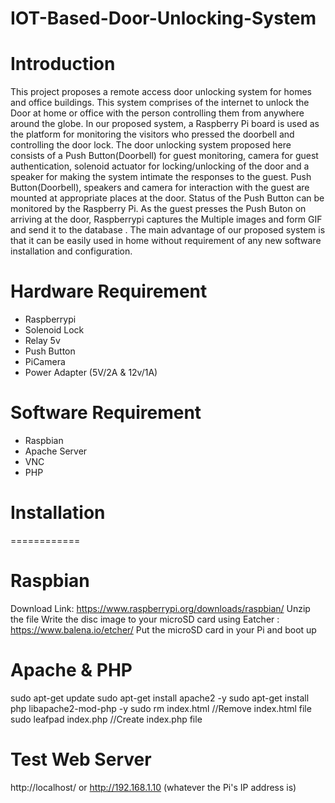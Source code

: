 # IOT-Based-Door-Unlocking-System
Introduction
============
This project proposes a remote access door unlocking system for homes and office buildings. This system comprises of the internet to unlock the Door at home or office with the person controlling them from anywhere around the globe. In our proposed system, a Raspberry Pi board is used as the platform for monitoring the visitors who pressed the doorbell and controlling the door lock. The door unlocking system proposed here consists of a Push Button(Doorbell)  for guest monitoring, camera for guest authentication, solenoid actuator for locking/unlocking of the door and a speaker for making the system intimate the responses to the guest. Push Button(Doorbell), speakers and camera for interaction with the guest are mounted at appropriate places at the door. Status of the Push Button can be monitored by the Raspberry Pi. As the guest presses the Push Buton on arriving at the door, Raspberrypi captures the Multiple images and form GIF and send it to the database . The main advantage of our proposed system is that it can be easily used in home without requirement of any new software installation and configuration.

Hardware Requirement
===================
* Raspberrypi
* Solenoid Lock
* Relay 5v
* Push Button
* PiCamera
* Power Adapter (5V/2A & 12v/1A)

Software Requirement
===================
* Raspbian
* Apache Server
* VNC
* PHP

# Installation
============

Raspbian
========
Download Link: https://www.raspberrypi.org/downloads/raspbian/
Unzip the file
Write the disc image to your microSD card using Eatcher : https://www.balena.io/etcher/
Put the microSD card in your Pi and boot up


Apache & PHP
===========
sudo apt-get update
sudo apt-get install apache2 -y
sudo apt-get install php libapache2-mod-php -y
sudo rm index.html //Remove index.html file
sudo leafpad index.php  //Create index.php file

Test Web Server
==============
http://localhost/ or http://192.168.1.10 (whatever the Pi's IP address is)
